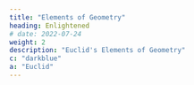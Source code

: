```yaml
---
title: "Elements of Geometry"
heading: Enlightened
# date: 2022-07-24
weight: 2
description: "Euclid's Elements of Geometry"
c: "darkblue"
a: "Euclid"
---
```

